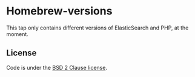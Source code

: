 # Homebrew-versions

This tap only contains different versions of ElasticSearch and PHP, at the moment.

## License
Code is under the [BSD 2 Clause license](https://github.com/rhoggSugarcrm/homebrew-versions/tree/master/LICENSE).
